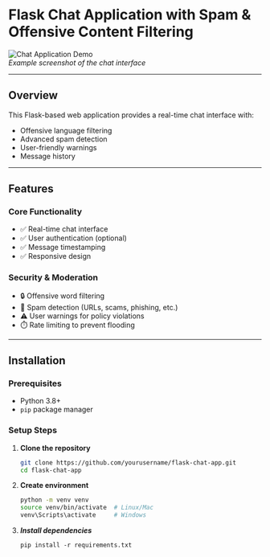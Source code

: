 # Flask Chat Application with Spam & Offensive Content Filtering

![Chat Application Demo](screenshot.png)  
*Example screenshot of the chat interface*

---

## Overview
This Flask-based web application provides a real-time chat interface with:
- Offensive language filtering
- Advanced spam detection
- User-friendly warnings
- Message history

---

## Features

### Core Functionality
- ✅ Real-time chat interface
- ✅ User authentication (optional)
- ✅ Message timestamping
- ✅ Responsive design

### Security & Moderation
- 🔒 Offensive word filtering
- 🚫 Spam detection (URLs, scams, phishing, etc.)
- ⚠️ User warnings for policy violations
- ⏱️ Rate limiting to prevent flooding

---

## Installation

### Prerequisites
- Python 3.8+
- `pip` package manager

### Setup Steps
1. **Clone the repository**
   ```bash
   git clone https://github.com/yourusername/flask-chat-app.git
   cd flask-chat-app

2. **Create environment**

    ```bash
    python -m venv venv
    source venv/bin/activate  # Linux/Mac
    venv\Scripts\activate     # Windows
    ```
3. ***Install dependencies***

    ```
    pip install -r requirements.txt
    ```